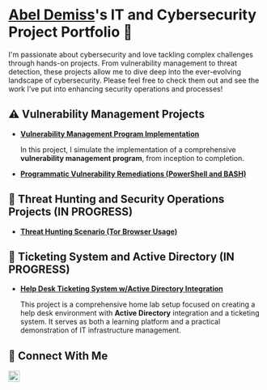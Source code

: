 # <a href="https://www.linkedin.com/in/abel-demiss/">Abel Demiss</a>'s IT and Cybersecurity Project Portfolio 🔐

I'm passionate about cybersecurity and love tackling complex challenges through hands-on projects. From vulnerability management to threat detection, these projects allow me to dive deep into the ever-evolving landscape of cybersecurity. Please feel free to check them out and see the work I’ve put into enhancing security operations and processes!


## ⚠️ Vulnerability Management Projects

- **[Vulnerability Management Program Implementation](https://github.com/abeldemiss/vulnerability-management-program)**

    In this project, I simulate the implementation of a comprehensive **vulnerability management program**, from inception to completion.
  
- **[Programmatic Vulnerability Remediations (PowerShell and BASH)](https://github.com/abeldemiss/programmatic-vulnerability-remediations)**

## 🚨 Threat Hunting and Security Operations Projects (IN PROGRESS)

- **[Threat Hunting Scenario (Tor Browser Usage)]()**

## 🎫 Ticketing System and Active Directory (IN PROGRESS)

- **[Help Desk Ticketing System w/Active Directory Integration](https://github.com/abeldemiss/Help-Desk)**

    This project is a comprehensive home lab setup focused on creating a help desk environment with **Active Directory** integration and a ticketing system. It serves as both a learning platform and a practical demonstration of IT infrastructure management.

## 🤳 Connect With Me

[<img align="left" alt="___________ | LinkedIn" width="22px" src="https://cdn.jsdelivr.net/npm/simple-icons@v3/icons/linkedin.svg" />][linkedin]

[linkedin]: https://linkedin.com/in/abel-demiss

<!--
<img width="35" alt="image" src="https://github.com/user-attachments/assets/2f41c7cd-5ea8-4475-b451-a37161b6c3fb"> 
<img width="35" alt="image" src="https://github.com/user-attachments/assets/77649969-9910-4994-8b96-74a116cfb2a8">
-->
